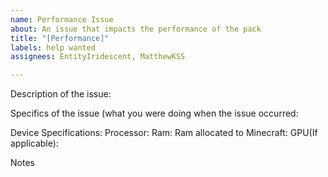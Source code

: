 ```yaml
---
name: Performance Issue
about: An issue that impacts the performance of the pack
title: "[Performance]"
labels: help wanted
assignees: EntityIridescent, MatthewKSS

---
```


Description of the issue:

Specifics of the issue (what you were doing when the issue occurred:

Device Specifications:
Processor:
Ram:
Ram allocated to Minecraft:
GPU(If applicable):

Notes
